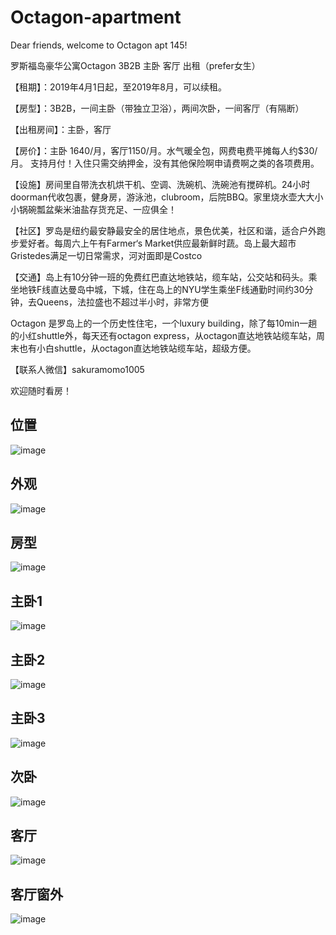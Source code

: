 # Octagon-apartment

Dear friends, welcome to Octagon apt 145!

罗斯福岛豪华公寓Octagon 3B2B 主卧 客厅 出租（prefer女生）

【租期】：2019年4月1日起，至2019年8月，可以续租。

【房型】：3B2B，一间主卧（带独立卫浴），两间次卧，一间客厅（有隔断）

【出租房间】：主卧，客厅

【房价】：主卧 1640/月，客厅1150/月。水气暖全包，网费电费平摊每人约$30/月。
支持月付！入住只需交纳押金，没有其他保险啊申请费啊之类的各项费用。

【设施】房间里自带洗衣机烘干机、空调、洗碗机、洗碗池有搅碎机。24小时doorman代收包裹，健身房，游泳池，clubroom，后院BBQ。家里烧水壶大大小小锅碗瓢盆柴米油盐存货充足、一应俱全！

【社区】罗岛是纽约最安静最安全的居住地点，景色优美，社区和谐，适合户外跑步爱好者。每周六上午有Farmer‘s Market供应最新鲜时蔬。岛上最大超市Gristedes满足一切日常需求，河对面即是Costco

【交通】岛上有10分钟一班的免费红巴直达地铁站，缆车站，公交站和码头。乘坐地铁F线直达曼岛中城，下城，住在岛上的NYU学生乘坐F线通勤时间约30分钟，去Queens，法拉盛也不超过半小时，非常方便

Octagon 是罗岛上的一个历史性住宅，一个luxury building，除了每10min一趟的小红shuttle外，每天还有octagon express，从octagon直达地铁站缆车站，周末也有小白shuttle，从octagon直达地铁站缆车站，超级方便。

【联系人微信】sakuramomo1005

欢迎随时看房！ 

## 位置

![image](https://github.com/sakuramomo1005/Octagon-apartment/blob/master/Pictures/%E4%BD%8D%E7%BD%AE.JPG)

## 外观

![image](https://github.com/sakuramomo1005/Octagon-apartment/blob/master/Pictures/octagon%E5%A4%96%E8%A7%82.JPG)


## 房型

![image](https://github.com/sakuramomo1005/Octagon-apartment/blob/master/Pictures/%E6%88%BF%E5%9E%8B.JPG)

## 主卧1

![image](https://github.com/sakuramomo1005/Octagon-apartment/blob/master/Pictures/%E4%B8%BB%E5%8D%A7.jpg)

## 主卧2

![image](https://github.com/sakuramomo1005/Octagon-apartment/blob/master/Pictures/%E4%B8%BB%E5%8D%A7-%E5%A4%A7closet.jpg)

## 主卧3

![image](https://github.com/sakuramomo1005/Octagon-apartment/blob/master/Pictures/%E4%B8%BB%E5%8D%A7%E7%AA%97%E5%A4%96%E9%A3%8E%E6%99%AF%E5%A5%BD.JPG)

## 次卧

![image](https://github.com/sakuramomo1005/Octagon-apartment/blob/master/Pictures/%E6%AC%A1%E5%8D%A7.JPG)
                                                                                         

## 客厅

![image](https://github.com/sakuramomo1005/Octagon-apartment/blob/master/Pictures/IMG_2308.JPG)

## 客厅窗外

![image](https://github.com/sakuramomo1005/Octagon-apartment/blob/master/Pictures/IMG_2309.JPG)
